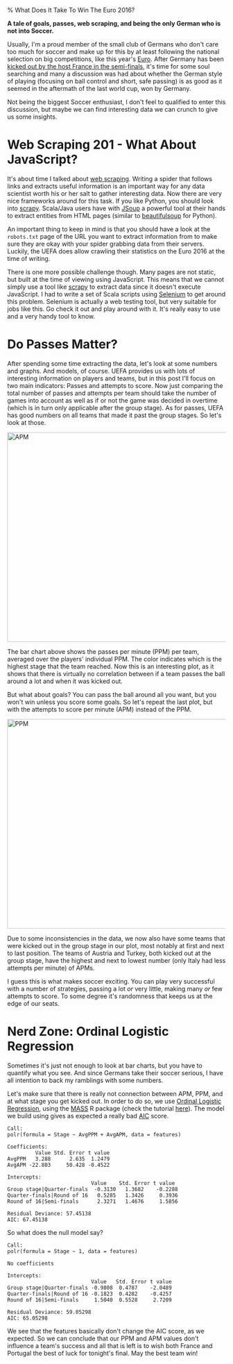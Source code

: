 % What Does It Take To Win The Euro 2016?

**A tale of goals, passes, web scraping, and being the only German who
is not into Soccer.**

Usually, I'm a proud member of the small club of Germans who don't
care too much for soccer and make up for this by at least following
the national selection on big competitions, like this year's
[Euro][euro]. After Germany has been
[kicked out by the host France in the semi-finals][kickedout], it's
time for some soul searching and many a discussion was had about
whether the German style of playing (focusing on ball control and
short, safe passing) is as good as it seemed in the aftermath of the
last world cup, won by Germany.

Not being the biggest Soccer enthusiast, I don't feel to qualified to
enter this discussion, but maybe we can find interesting data we can
crunch to give us some insights.

# Web Scraping 201 - What About JavaScript?

It's about time I talked about [web scraping][scraping]. Writing a
spider that follows links and extracts useful information is an
important way for any data scientist worth his or her salt to gather
interesting data. Now there are very nice frameworks around for this
task. If you like Python, you should look into
[scrapy][scrapy]. Scala/Java users have with [JSoup][jsoup] a powerful
tool at their hands to extract entities from HTML pages (similar to
[beautifulsoup][bs4] for Python).

An important thing to keep in mind is that you should have a look at
the `robots.txt` page of the URL you want to extract information from
to make sure they are okay with your spider grabbing data from their
servers. Luckily, the UEFA does allow crawling their statistics on the
Euro 2016 at the time of writing.

There is one more possible challenge though. Many pages are not
static, but built at the time of viewing using JavaScript. This means
that we cannot simply use a tool like [scrapy][scrapy] to extract data
since it doesn't execute JavaScript. I had to write a set of Scala
scripts using [Selenium][selenium] to get around this
problem. Selenium is actually a web testing tool, but very suitable
for jobs like this. Go check it out and play around with it. It's
really easy to use and a very handy tool to know.

<insert kind="source" file="example.scala" />

# Do Passes Matter?

After spending some time extracting the data, let's look at some
numbers and graphs. And models, of course. UEFA provides us with lots
of interesting information on players and teams, but in this post I'll
focus on two main indicators: Passes and attempts to score. Now just
comparing the total number of passes and attempts per team should take
the number of games into account as well as if or not the game was
decided in overtime (which is in turn only applicable after the group
stage). As for passes, UEFA has good numbers on all teams that made it
past the group stages. So let's look at those.

<img class="  wp-image-1637 aligncenter" src="https://dataadventuresdotcom.files.wordpress.com/2016/07/apm.png" alt="APM" width="803" height="483" />

The bar chart above shows the passes per minute (PPM) per team,
averaged over the players' individual PPM. The color indicates which
is the highest stage that the team reached. Now this is an interesting
plot, as it shows that there is virtually no correlation between if a
team passes the ball around a lot and when it was kicked out.

But what about goals? You can pass the ball around all you want, but
you won't win unless you score some goals. So let's repeat the last
plot, but with the attempts to score per minute (APM) instead of the
PPM.

<img class="  wp-image-1637 aligncenter" src="https://dataadventuresdotcom.files.wordpress.com/2016/07/ppm.png" alt="PPM" width="803" height="483" />

Due to some inconsistencies in the data, we now also have some teams
that were kicked out in the group stage in our plot, most notably at
first and next to last position. The teams of Austria and Turkey, both
kicked out at the group stage, have the highest and next to lowest
number (only Italy had less attempts per minute) of APMs.

I guess this is what makes soccer exciting. You can play very
successful with a number of strategies, passing a lot *or* very
little, making many *or* few attempts to score. To some degree it's
randomness that keeps us at the edge of our seats.

# Nerd Zone: Ordinal Logistic Regression

Sometimes it's just not enough to look at bar charts, but you have to
quantify what you see. And since Germans take their soccer serious, I
have all intention to back my ramblings with some numbers.

Let's make sure that there is really not connection between APM, PPM,
and at what stage you get kicked out. In order to do so, we use
[Ordinal Logistic Regression][olr], using the [MASS][MASS] R package
(check the tutorial [here][rolr]). The model we build using gives as
expected a really bad [AIC][AIC] score.

    Call:
    polr(formula = Stage ~ AvgPPM + AvgAPM, data = features)
    
    Coefficients:
             Value Std. Error t value
    AvgPPM   3.288      2.635  1.2479
    AvgAPM -22.803     50.428 -0.4522
    
    Intercepts:
                               Value    Std. Error t value 
    Group stage|Quarter-finals  -0.3130   1.3682    -0.2288
    Quarter-finals|Round of 16   0.5285   1.3426     0.3936
    Round of 16|Semi-finals      2.3271   1.4676     1.5856
    
    Residual Deviance: 57.45138 
    AIC: 67.45138

So what does the null model say?

    Call:
    polr(formula = Stage ~ 1, data = features)
    
    No coefficients
    
    Intercepts:
                               Value   Std. Error t value
    Group stage|Quarter-finals -0.9808  0.4787    -2.0489
    Quarter-finals|Round of 16 -0.1823  0.4282    -0.4257
    Round of 16|Semi-finals     1.5040  0.5528     2.7209
    
    Residual Deviance: 59.05298 
    AIC: 65.05298 

We see that the features basically don't change the AIC score, as we
expected. So we can conclude that our PPM and APM values don't
influence a team's success and all that is left is to wish both France
and Portugal the best of luck for tonight's final. May the best team
win!

[euro]: http://www.uefa.com/uefaeuro/index.html
[kickedout]: http://www.dailymail.co.uk/sport/football/article-3679487/Germany-0-2-France-Antoine-Griezmann-s-double-sees-hosts-Euro-2016-final.html
[scraping]: https://en.wikipedia.org/wiki/Web_scraping
[scrapy]: http://scrapy.org/
[jsoup]: https://jsoup.org/
[selenium]: http://www.seleniumhq.org/
[bs4]: https://www.crummy.com/software/BeautifulSoup/
[olr]: https://en.wikipedia.org/wiki/Ordinal_regression
[rolr]: http://www.ats.ucla.edu/stat/r/dae/ologit.htm
[MASS]: https://cran.r-project.org/web/packages/MASS/index.html
[AIC]: https://en.wikipedia.org/wiki/Akaike_information_criterion
